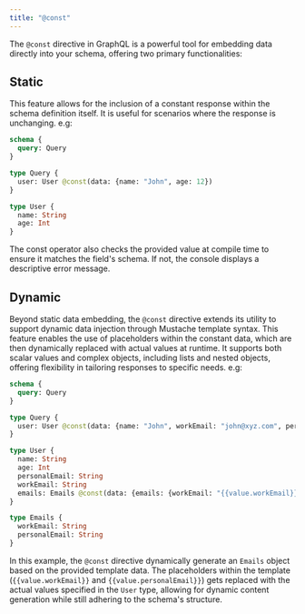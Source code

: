 ```yaml
---
title: "@const"
---
```


The `@const` directive in GraphQL is a powerful tool for embedding data directly into your schema, offering two primary functionalities:

## Static

This feature allows for the inclusion of a constant response within the schema definition itself. It is useful for scenarios where the response is unchanging. e.g:

```graphql
schema {
  query: Query
}

type Query {
  user: User @const(data: {name: "John", age: 12})
}

type User {
  name: String
  age: Int
}
```

The const operator also checks the provided value at compile time to ensure it matches the field's schema. If not, the console displays a descriptive error message.

## Dynamic

Beyond static data embedding, the `@const` directive extends its utility to support dynamic data injection through Mustache template syntax. This feature enables the use of placeholders within the constant data, which are then dynamically replaced with actual values at runtime. It supports both scalar values and complex objects, including lists and nested objects, offering flexibility in tailoring responses to specific needs. e.g:

```graphql
schema {
  query: Query
}

type Query {
  user: User @const(data: {name: "John", workEmail: "john@xyz.com", personalEmail: "john@xyz.com"})
}

type User {
  name: String
  age: Int
  personalEmail: String
  workEmail: String
  emails: Emails @const(data: {emails: {workEmail: "{{value.workEmail}}", personalEmail: "{{value.personalEmail}}"}})
}

type Emails {
  workEmail: String
  personalEmail: String
}
```

In this example, the `@const` directive dynamically generate an `Emails` object based on the provided template data. The placeholders within the template (`{{value.workEmail}}` and `{{value.personalEmail}}`) gets replaced with the actual values specified in the `User` type, allowing for dynamic content generation while still adhering to the schema's structure.
